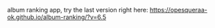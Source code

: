 album ranking app,
try the last version right here:
https://opesqueraa-ok.github.io/album-ranking/?v=6.5

